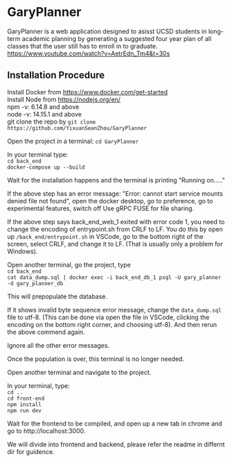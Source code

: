 # GaryPlanner
GaryPlanner is a web application designed to asisst UCSD students in long-term academic planning by generating a suggested four year plan of all classes that the user still has to enroll in to graduate.  
https://www.youtube.com/watch?v=AetrEdn_Tm4&t=30s

## Installation Procedure

Install Docker from https://www.docker.com/get-started  
Install Node from https://nodejs.org/en/  
npm -v: 6.14.8 and above  
node -v: 14.15.1 and above  
git clone the repo by `git clone https://github.com/YixuanSeanZhou/GaryPlanner`

Open the project in a terminal: `cd GaryPlanner`

In your terminal type:  
`cd back_end`  
`docker-compose up --build`  

Wait for the installation happens and the terminal is printing "Running on....."  

If the above step has an error message: "Error: cannot start service mounts denied file not found", open the docker desktop, go to preference, go to experimental features, switch off Use gRPC FUSE for file sharing.  

If the above step says back_end_web_1 exited with error code 1, you need to change the encoding of entrypoint.sh from CRLF to LF. You do this by open up `/back_end/entrypoint.sh` in VSCode, go to the bottom right of the screen, select CRLF, and change it to LF. (That is usually only a problem for Windows).  

Open another terminal, go the project, type  
`cd back_end`  
`cat data_dump.sql | docker exec -i back_end_db_1 psql -U gary_planner -d gary_planner_db`  

This will prepopulate the database. 

If it shows invalid byte sequence error message, change the `data_dump.sql` file to utf-8. (This can be done via open the file in VSCode, clicking the encoding on the bottom right corner, and choosing utf-8). And then rerun the above commend again.  

Ignore all the other error messages.  

Once the population is over, this terminal is no longer needed.  

Open another terminal and navigate to the project.  

In your terminal, type:  
`cd ..`  
`cd front-end`  
`npm install`  
`npm run dev`  

Wait for the frontend to be compiled, and open up a new tab in chrome and go to http://localhost:3000.  

We will divide into frontend and backend, please refer the readme in differnt dir for guidence.
